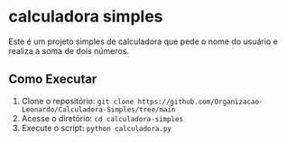 # calculadora simples
Este é um projeto simples de calculadora que pede o nome do usuário e realiza a soma de dois números.

## Como Executar
1. Clone o repositório: `git clone https://github.com/Organizacao-Leonardo/Calculadora-Simples/tree/main`
2. Acesse o diretório: `cd calculadora-simples`
3. Execute o script: `python calculadora.py`
